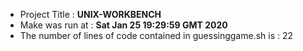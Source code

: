 - Project Title   : **UNIX-WORKBENCH**
- Make was run at : **Sat Jan 25 19:29:59 GMT 2020**
- The number of lines of code contained in guessinggame.sh is :       22
